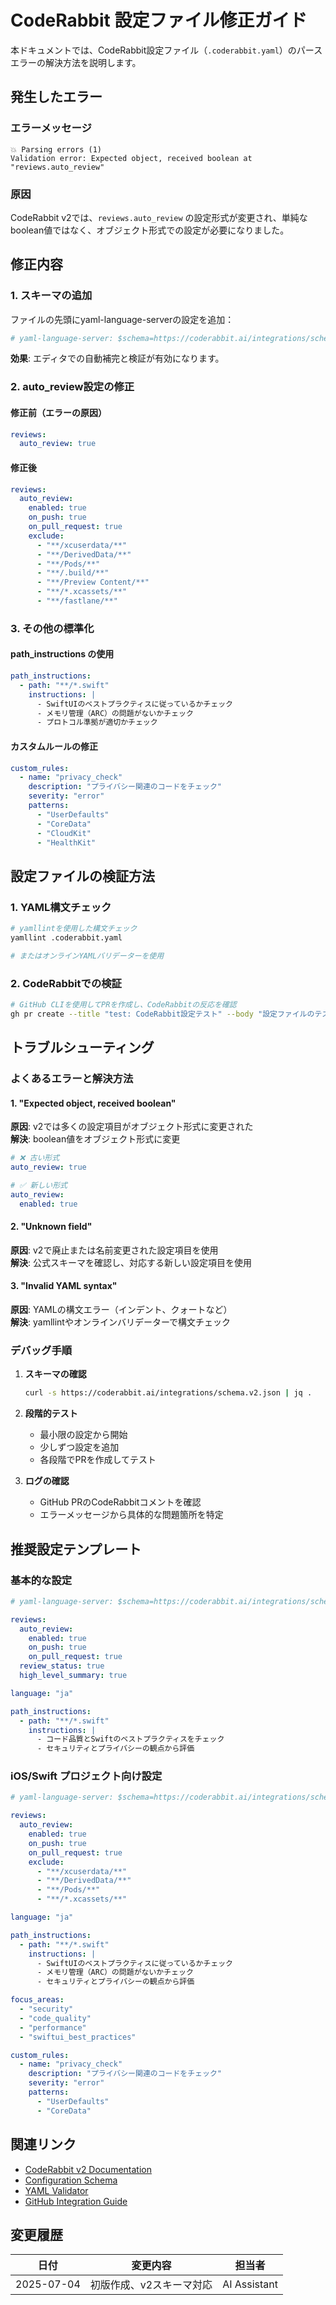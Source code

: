 # CodeRabbit 設定ファイル修正ガイド

本ドキュメントでは、CodeRabbit設定ファイル（`.coderabbit.yaml`）のパースエラーの解決方法を説明します。

## 発生したエラー

### エラーメッセージ

```
💥 Parsing errors (1)
Validation error: Expected object, received boolean at "reviews.auto_review"
```

### 原因

CodeRabbit v2では、`reviews.auto_review` の設定形式が変更され、単純なboolean値ではなく、オブジェクト形式での設定が必要になりました。

## 修正内容

### 1. スキーマの追加

ファイルの先頭にyaml-language-serverの設定を追加：

```yaml
# yaml-language-server: $schema=https://coderabbit.ai/integrations/schema.v2.json
```

**効果**: エディタでの自動補完と検証が有効になります。

### 2. auto_review設定の修正

#### 修正前（エラーの原因）

```yaml
reviews:
  auto_review: true
```

#### 修正後

```yaml
reviews:
  auto_review:
    enabled: true
    on_push: true
    on_pull_request: true
    exclude:
      - "**/xcuserdata/**"
      - "**/DerivedData/**"
      - "**/Pods/**"
      - "**/.build/**"
      - "**/Preview Content/**"
      - "**/*.xcassets/**"
      - "**/fastlane/**"
```

### 3. その他の標準化

#### path_instructions の使用

```yaml
path_instructions:
  - path: "**/*.swift"
    instructions: |
      - SwiftUIのベストプラクティスに従っているかチェック
      - メモリ管理（ARC）の問題がないかチェック
      - プロトコル準拠が適切かチェック
```

#### カスタムルールの修正

```yaml
custom_rules:
  - name: "privacy_check"
    description: "プライバシー関連のコードをチェック"
    severity: "error"
    patterns:
      - "UserDefaults"
      - "CoreData"
      - "CloudKit"
      - "HealthKit"
```

## 設定ファイルの検証方法

### 1. YAML構文チェック

```bash
# yamllintを使用した構文チェック
yamllint .coderabbit.yaml

# またはオンラインYAMLバリデーターを使用
```

### 2. CodeRabbitでの検証

```bash
# GitHub CLIを使用してPRを作成し、CodeRabbitの反応を確認
gh pr create --title "test: CodeRabbit設定テスト" --body "設定ファイルのテスト"
```

## トラブルシューティング

### よくあるエラーと解決方法

#### 1. "Expected object, received boolean"

**原因**: v2では多くの設定項目がオブジェクト形式に変更された  
**解決**: boolean値をオブジェクト形式に変更

```yaml
# ❌ 古い形式
auto_review: true

# ✅ 新しい形式
auto_review:
  enabled: true
```

#### 2. "Unknown field"

**原因**: v2で廃止または名前変更された設定項目を使用  
**解決**: 公式スキーマを確認し、対応する新しい設定項目を使用

#### 3. "Invalid YAML syntax"

**原因**: YAMLの構文エラー（インデント、クォートなど）  
**解決**: yamllintやオンラインバリデーターで構文チェック

### デバッグ手順

1. **スキーマの確認**
   ```bash
   curl -s https://coderabbit.ai/integrations/schema.v2.json | jq .
   ```

2. **段階的テスト**
   - 最小限の設定から開始
   - 少しずつ設定を追加
   - 各段階でPRを作成してテスト

3. **ログの確認**
   - GitHub PRのCodeRabbitコメントを確認
   - エラーメッセージから具体的な問題箇所を特定

## 推奨設定テンプレート

### 基本的な設定

```yaml
# yaml-language-server: $schema=https://coderabbit.ai/integrations/schema.v2.json

reviews:
  auto_review:
    enabled: true
    on_push: true
    on_pull_request: true
  review_status: true
  high_level_summary: true

language: "ja"

path_instructions:
  - path: "**/*.swift"
    instructions: |
      - コード品質とSwiftのベストプラクティスをチェック
      - セキュリティとプライバシーの観点から評価
```

### iOS/Swift プロジェクト向け設定

```yaml
# yaml-language-server: $schema=https://coderabbit.ai/integrations/schema.v2.json

reviews:
  auto_review:
    enabled: true
    on_push: true
    on_pull_request: true
    exclude:
      - "**/xcuserdata/**"
      - "**/DerivedData/**"
      - "**/Pods/**"
      - "**/*.xcassets/**"

language: "ja"

path_instructions:
  - path: "**/*.swift"
    instructions: |
      - SwiftUIのベストプラクティスに従っているかチェック
      - メモリ管理（ARC）の問題がないかチェック
      - セキュリティとプライバシーの観点から評価

focus_areas:
  - "security"
  - "code_quality"
  - "performance"
  - "swiftui_best_practices"

custom_rules:
  - name: "privacy_check"
    description: "プライバシー関連のコードをチェック"
    severity: "error"
    patterns:
      - "UserDefaults"
      - "CoreData"
```

## 関連リンク

- [CodeRabbit v2 Documentation](https://coderabbit.ai/docs)
- [Configuration Schema](https://coderabbit.ai/integrations/schema.v2.json)
- [YAML Validator](https://www.yamllint.com/)
- [GitHub Integration Guide](https://docs.github.com/en/developers/overview/managing-deploy-keys)

## 変更履歴

| 日付 | 変更内容 | 担当者 |
|------|----------|--------|
| 2025-07-04 | 初版作成、v2スキーマ対応 | AI Assistant |